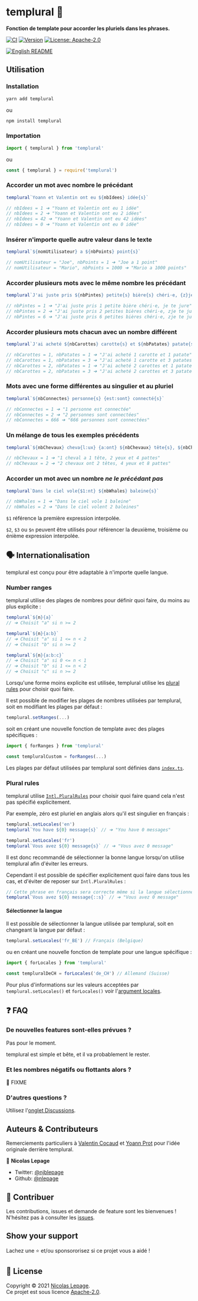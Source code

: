 # templural 🍤

**Fonction de template pour accorder les pluriels dans les phrases.**

[![CI](https://github.com/nlepage/templural/actions/workflows/ci.yml/badge.svg)](https://github.com/nlepage/templural/actions)
[![Version](https://img.shields.io/npm/v/templural.svg)](https://www.npmjs.com/package/templural)
[![License: Apache-2.0](https://img.shields.io/badge/License-Apache2.0-yellow.svg)](https://spdx.org/licenses/Apache-2.0.html)

[![English README](https://img.shields.io/badge/🇬🇧-README-blue)](https://github.com/nlepage/templural#readme)

## Utilisation

### Installation

```sh
yarn add templural
```

ou

```sh
npm install templural
```

### Importation

```js
import { templural } from 'templural'
```

ou

```js
const { templural } = require('templural')
```

### Accorder un mot avec nombre le précédant

```js
templural`Yoann et Valentin ont eu ${nbIdees} idée{s}`

// nbIdees = 1 ➔ "Yoann et Valentin ont eu 1 idée"
// nbIdees = 2 ➔ "Yoann et Valentin ont eu 2 idées"
// nbIdees = 42 ➔ "Yoann et Valentin ont eu 42 idées"
// nbIdees = 0 ➔ "Yoann et Valentin ont eu 0 idée"
```

### Insérer n'importe quelle autre valeur dans le texte

```js
templural`${nomUtilisateur} a ${nbPoints} point{s}`

// nomUtilisateur = "Joe", nbPoints = 1 ➔ "Joe a 1 point"
// nomUtilisateur = "Mario", nbPoints = 1000 ➔ "Mario a 1000 points"
```

### Accorder plusieurs mots avec le même nombre les précédant

```js
templural`J'ai juste pris ${nbPintes} petite{s} bière{s} chéri·e, {z}je te jure`

// nbPintes = 1 ➔ "J'ai juste pris 1 petite bière chéri·e, je te jure"
// nbPintes = 2 ➔ "J'ai juste pris 2 petites bières chéri·e, zje te jure"
// nbPintes = 6 ➔ "J'ai juste pris 6 petites bières chéri·e, zje te jure"
```

### Accorder plusieurs mots chacun avec un nombre différent

```js
templural`J'ai acheté ${nbCarottes} carotte{s} et ${nbPatates} patate{s}`

// nbCarottes = 1, nbPatates = 1 ➔ "J'ai acheté 1 carotte et 1 patate"
// nbCarottes = 1, nbPatates = 3 ➔ "J'ai acheté 1 carotte et 3 patates"
// nbCarottes = 2, nbPatates = 1 ➔ "J'ai acheté 2 carottes et 1 patate"
// nbCarottes = 2, nbPatates = 3 ➔ "J'ai acheté 2 carottes et 3 patates"
```

### Mots avec une forme différentes au singulier et au pluriel

```js
templural`${nbConnectes} personne{s} {est:sont} connecté{s}`

// nbConnectes = 1 ➔ "1 personne est connectée"
// nbConnectes = 2 ➔ "2 personnes sont connectées"
// nbConnectes = 666 ➔ "666 personnes sont connectées"
```

### Un mélange de tous les exemples précédents

```js
templural`${nbChevaux} cheva{l:ux} {a:ont} ${nbChevaux} tête{s}, ${nbChevaux * 2} {oeil:yeux} et ${nbChevaux * 4} patte{s}`

// nbChevaux = 1 ➔ "1 cheval a 1 tête, 2 yeux et 4 pattes"
// nbChevaux = 2 ➔ "2 chevaux ont 2 têtes, 4 yeux et 8 pattes"
```

### Accorder un mot avec un nombre *ne le précédant pas*

```js
templural`Dans le ciel vole{$1:nt} ${nbWhales} baleine{s}`

// nbWhales = 1 ➔ "Dans le ciel vole 1 baleine"
// nbWhales = 2 ➔ "Dans le ciel volent 2 baleines"
```

`$1` référence la première expression interpolée.

`$2`, `$3` ou `$n` peuvent être utilisés pour référencer la deuxième, troisième ou énième expression interpolée.

## 🗣️ Internationalisation

templural est conçu pour être adaptable à n'importe quelle langue.

### Number ranges

templural utilise des plages de nombres pour définir quoi faire, du moins au plus explicite :

```js
templural`${n}{a}`
// ➔ Choisit "a" si n >= 2

templural`${n}{a:b}`
// ➔ Choisit "a" si 1 <= n < 2
// ➔ Choisit "b" si n >= 2

templural`${n}{a:b:c}`
// ➔ Choisit "a" si 0 <= n < 1
// ➔ Choisit "b" si 1 <= n < 2
// ➔ Choisit "c" si n >= 2
```

Lorsqu'une forme moins explicite est utilisée, templural utilise les [plural rules](#plural-rules) pour choisir quoi faire.

Il est possible de modifier les plages de nombres utilisées par templural, soit en modifiant les plages par défaut :

```js
templural.setRanges(...)
```

soit en créant une nouvelle fonction de template avec des plages spécifiques :

```js
import { forRanges } from 'templural'

const templuralCustom = forRanges(...)
```

Les plages par défaut utilisées par templural sont définies dans [`index.ts`](https://github.com/nlepage/templural/blob/ef1e75601049b545637ba8c2b4ce36ee3e8a6f18/src/index.ts#L8).

### Plural rules

templural utilise [`Intl.PluralRules`](https://developer.mozilla.org/fr/docs/Web/JavaScript/Reference/Global_Objects/Intl/PluralRules) pour choisir quoi faire quand cela n'est pas spécifié explicitement.

Par exemple, zéro est pluriel en anglais alors qu'il est singulier en français :

```js
templural.setLocales('en')
templural`You have ${0} message{s}` // ➔ "You have 0 messages"

templural.setLocales('fr')
templural`Vous avez ${0} message{s}` // ➔ "Vous avez 0 message"
```

Il est donc recommandé de sélectionner la bonne langue lorsqu'on utilise templural afin d'éviter les erreurs.

Cependant il est possible de spécifier explicitement quoi faire dans tous les cas, et d'éviter de reposer sur `Intl.PluralRules` :

```js
// Cette phrase en français sera correcte même si la langue sélectionnée est l'anglais
templural`Vous avez ${0} message{::s}` // ➔ "Vous avez 0 message"
```

#### Sélectionner la langue

Il est possible de sélectionner la langue utilisée par templural, soit en changeant la langue par défaut :

```js
templural.setLocales('fr_BE') // Français (Belgique)
```

ou en créant une nouvelle fonction de template pour une langue spécifique :

```js
import { forLocales } from 'templural'

const templuralDeCH = forLocales('de_CH') // Allemand (Suisse)
```

Pour plus d'informations sur les valeurs acceptées par `templural.setLocales()` et `forLocales()` voir l'[argument locales](https://developer.mozilla.org/fr/docs/Web/JavaScript/Reference/Global_Objects/Intl#argument_locales).

## ❓ FAQ

### De nouvelles features sont-elles prévues ?

Pas pour le moment.

templural est simple et bête, et il va probablement le rester.

### Et les nombres négatifs ou flottants alors ?

🚧 FIXME

### D'autres questions ?

Utilisez l'[onglet Discussions](https://github.com/nlepage/templural/discussions).

## Auteurs & Contributeurs

Remerciements particuliers à [Valentin Cocaud](https://github.com/EmrysMyrddin) et [Yoann Prot](https://github.com/Taranys) pour l'idée originale derrière templural.

👤 **Nicolas Lepage**

* Twitter: [@njblepage](https://twitter.com/njblepage)
* Github: [@nlepage](https://github.com/nlepage)

## 🤝 Contribuer

Les contributions, issues et demande de feature sont les bienvenues !<br />N'hésitez pas à consulter les [issues](https://github.com/nlepage/templural/issues).

## Show your support

Lachez une ⭐️ et/ou sponsororisez si ce projet vous a aidé !

## 📝 License

Copyright © 2021 [Nicolas Lepage](https://github.com/nlepage).<br />
Ce projet est sous licence [Apache-2.0](https://spdx.org/licenses/Apache-2.0.html).
